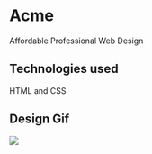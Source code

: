 <h1> Acme </h1>

Affordable Professional Web Design

<h2> Technologies used </h2>

HTML and CSS

<h2> Design Gif </h2>

![](design.gif)
